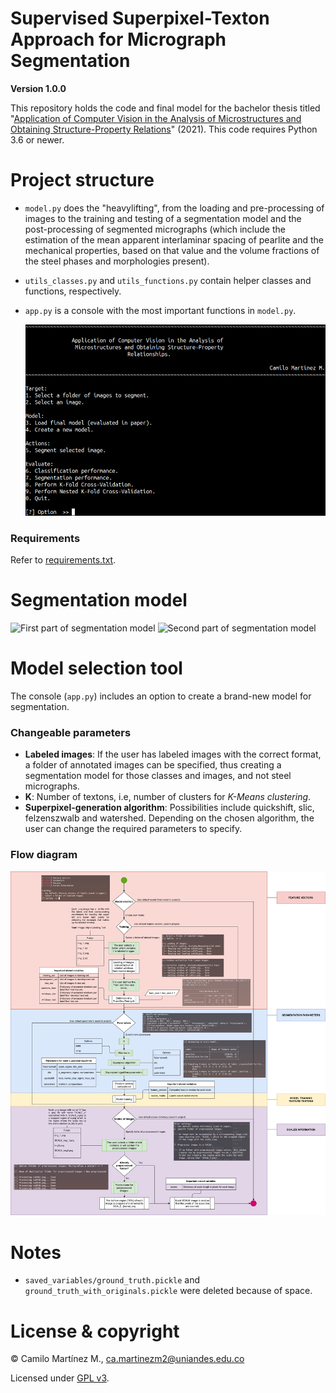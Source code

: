 # Supervised Superpixel-Texton Approach for Micrograph Segmentation

**Version 1.0.0**

This repository holds the code and final model for the bachelor thesis titled "[Application of Computer Vision in the Analysis of Microstructures and Obtaining Structure-Property Relations](https://repositorio.uniandes.edu.co/entities/publication/60ccf854-b041-441b-b7f7-8a79662c4bc1)" (2021). This code requires Python 3.6 or newer.

# Project structure
- `model.py` does the "heavylifting", from the loading and pre-processing of images to the training and testing of a segmentation model and the post-processing of segmented micrographs (which include the estimation of the mean apparent interlaminar spacing of pearlite and the mechanical properties, based on that value and the volume fractions of the steel phases and morphologies present).
- `utils_classes.py` and `utils_functions.py` contain helper classes and functions, respectively.
- `app.py` is a console with the most important functions in `model.py`.

     ![Console menu](final_model/console_menu.png "Console menu")
     
### Requirements
Refer to [requirements.txt](requirements.txt).

# Segmentation model
![First part of segmentation model](final_model/image_segmentation_firstpart.png "First part of a micrograph segmentation")
![Second part of segmentation model](final_model/image_segmentation_parttwo.png "Second part of a micrograph segmentation")

# Model selection tool
The console (`app.py`) includes an option to create a brand-new model for segmentation.
### Changeable parameters
- **Labeled images**: If the user has labeled images with the correct format, a folder of annotated images can be specified, thus creating a segmentation model for those classes and images, and not steel micrographs.
- **K**: Number of textons, i.e, number of clusters for *K-Means clustering*.
- **Superpixel-generation algorithm**: Possibilities include quickshift, slic, felzenszwalb and watershed. Depending on the chosen algorithm, the user can change the required parameters to specify.
### Flow diagram
![Model selection tool](final_model/model_selection.png "Flow diagram of the model selection tool")

# Notes
* `saved_variables/ground_truth.pickle` and `ground_truth_with_originals.pickle` were deleted because of space.
  
# License & copyright
© Camilo Martínez M., <ca.martinezm2@uniandes.edu.co>

Licensed under [GPL v3](LICENSE).
